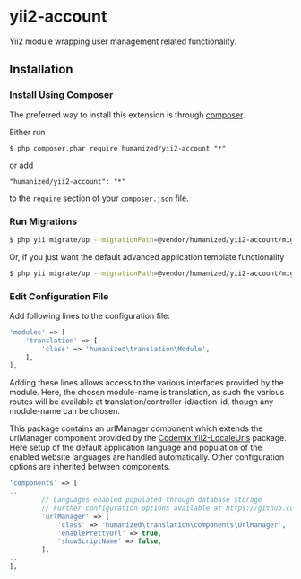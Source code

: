 # yii2-account
Yii2 module wrapping user management related functionality.

## Installation

### Install Using Composer

The preferred way to install this extension is through [composer](http://getcomposer.org/download/).

Either run

```
$ php composer.phar require humanized/yii2-account "*"
```

or add

```
"humanized/yii2-account": "*"
```

to the ```require``` section of your `composer.json` file.


### Run Migrations 

```bash
$ php yii migrate/up --migrationPath=@vendor/humanized/yii2-account/migrations/custom
```

Or, if you just want the default advanced application template functionality

```bash
$ php yii migrate/up --migrationPath=@vendor/humanized/yii2-account/migrations/advanced-application-template/
```


### Edit Configuration File

Add following lines to the configuration file:

```php
'modules' => [
    'translation' => [
        'class' => 'humanized\translation\Module',
    ],
],
```

Adding these lines allows access to the various interfaces provided by the module. 
Here, the chosen module-name is translation, as such the various routes will be available at translation/controller-id/action-id, though any module-name can be chosen.


This package contains an urlManager component which extends the urlManager component provided by the [Codemix Yii2-LocaleUrls](https://github.com/codemix/yii2-localeurls) package. Here setup of the default application language and population of the enabled website languages are handled automatically. Other configuration options are inherited between components. 

```php
'components' => [
..
        // Languages enabled populated through database storage
        // Further configuration options available at https://github.com/codemix/yii2-localeurls 
        'urlManager' => [
            'class' => 'humanized\translation\components\UrlManager',
            'enablePrettyUrl' => true, 
            'showScriptName' => false,
        ],
..
],
```